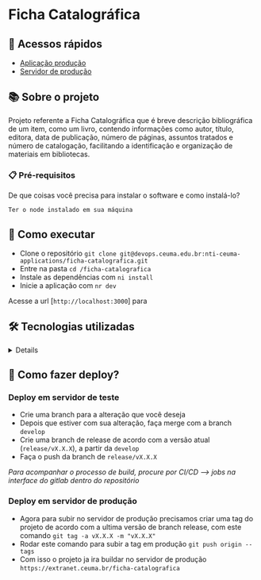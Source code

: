 # Ficha Catalográfica

## 📌 Acessos rápidos
- [Aplicação produção](https://www.extranet.ceuma.br/ficha-catalografica)
- [Servidor de produção](http://melpomene.ceuma.edu.br:9000/)

## 📚 Sobre o projeto

Projeto referente a Ficha Catalográfica que é breve descrição bibliográfica de um item, como um livro, contendo informações como autor, título, editora, data de publicação, número de páginas, assuntos tratados e número de catalogação, facilitando a identificação e organização de materiais em bibliotecas.


### 📋 Pré-requisitos

De que coisas você precisa para instalar o software e como instalá-lo?

```
Ter o node instalado em sua máquina
```

## 🚀 Como executar

- Clone o repositório `git clone git@devops.ceuma.edu.br:nti-ceuma-applications/ficha-catalografica.git`
- Entre na pasta `cd /ficha-catalografica`
- Instale as dependências com `ni install`
- Inicie a aplicação com `nr dev`

Acesse a url [`http://localhost:3000`] para 

## 🛠 Tecnologias utilizadas

<details>
  <pre>
  "dependencies": {
      "@hookform/resolvers": "^3.1.0",
      "@radix-ui/react-popover": "^1.0.5",
      "@radix-ui/react-tooltip": "^1.0.5",
      "@stitches/react": "^1.2.8",
      "axios": "^1.4.0",
      "next": "13.2.4",
      "pdfmake": "^0.2.7",
      "phosphor-react": "^1.4.1",
      "preline": "^2.0.3",
      "react": "18.2.0",
      "react-dom": "18.2.0",
      "react-hook-form": "^7.44.3",
      "react-select": "^5.7.2",
      "zod": "^3.21.4"
    },
    "devDependencies": {
      "@rocketseat/eslint-config": "^1.2.0",
      "@types/node": "18.15.10",
      "@types/pdfmake": "^0.2.2",
      "@types/react": "18.0.29",
      "@types/react-dom": "18.0.11",
      "eslint": "^8.36.0",
      "eslint-config-next": "13.2.4",
      "typescript": "5.0.2"
    }
  </pre>
</details>


## 🐙 Como fazer deploy?

### Deploy em servidor de teste
- Crie uma branch para a alteração que você deseja
- Depois que estiver com sua alteração, faça merge com a branch `develop`
- Crie uma branch de release de acordo com a versão atual (`release/vX.X.X`), a partir da `develop`
- Faça o push da branch de `release/vX.X.X`

*Para acompanhar o processo de build, procure por CI/CD --> jobs na interface do gitlab dentro do repositório*

### Deploy em servidor de produção
- Agora para subir no servidor de produção precisamos criar uma tag do projeto de acordo com a ultima versão de branch release, com este comando `git tag -a vX.X.X -m "vX.X.X"`
- Rodar este comando para subir a tag em produção `git push origin --tags`
- Com isso o projeto ja ira buildar no servidor de produção `https://extranet.ceuma.br/ficha-catalografica`
